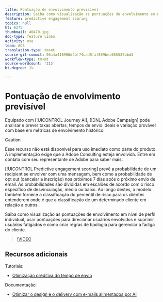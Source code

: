 ```yaml
---
title: Pontuação de envolvimento previsível
description: Saiba como visualização as pontuações de envolvimento em nível de perfil individual, usar pontuações para direcionar usuários envolvidos e suprimir usuários fatigados e como criar regras de tipologia para gerenciar a fadiga do cliente.
feature: predictive engagement scoring
topics: null
kt: 6275
thumbnail: 40470.jpg
doc-type: feature video
activity: use
team: ACS
translation-type: tm+mt
source-git-commit: 06a4a418906d4bf74cad5faf809bea086537bbd3
workflow-type: tm+mt
source-wordcount: '215'
ht-degree: 1%

---
```



# Pontuação de envolvimento previsível

Equipado com [!UICONTROL Journey AI], [!DNL Adobe Campaign] pode analisar e prever taxas abertas, tempos de envio ideais e variação provável com base em métricas de envolvimento histórico.

>[!CAUTION]
>Esse recurso não está disponível para uso imediato como parte do produto. A implementação exige que a Adobe Consulting esteja envolvida. Entre em contato com seu representante de Adobe para saber mais.

[!UICONTROL Predictive engagement scoring] prevê a probabilidade de um recipient se envolver com uma mensagem, bem como a probabilidade de opt out (cancelar a inscrição) nos próximos 7 dias após o próximo envio de email. As probabilidades são divididas em escalões de acordo com o risco específico de desvinculação, médio ou baixo. Ao longo destes, o modelo também fornece a classificação do percentil de risco para os clientes entenderem onde é que a classificação de um determinado cliente em relação a outros.

Saiba como visualização as pontuações de envolvimento em nível de perfil individual, usar pontuações para direcionar usuários envolvidos e suprimir usuários fatigados e como criar regras de tipologia para gerenciar a fadiga do cliente.

>[!VIDEO](https://video.tv.adobe.com/v/40470?quality=12)

## Recursos adicionais

Tutoriais:

* [Otimização preditiva do tempo de envio](predictive-send-time-optimization.md)

Documentação:

* [Otimizar o design e o delivery com e-mails alimentados por AI](https://docs.adobe.com/help/en/campaign-standard/using/testing-and-sending/preparing-and-testing-messages/predictive.html)
